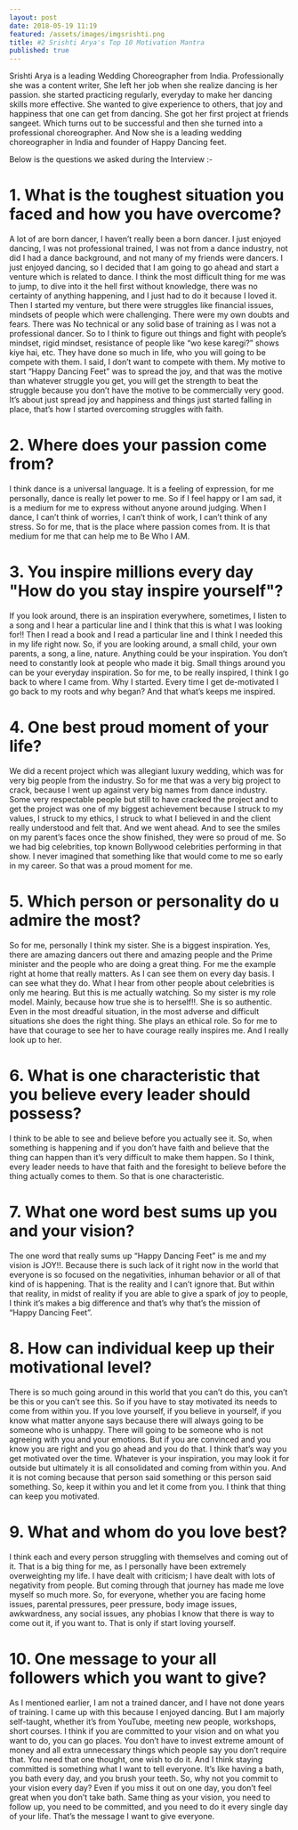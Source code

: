 ```yaml
---
layout: post
date: 2018-05-19 11:19
featured: /assets/images/imgsrishti.png
title: #2 Srishti Arya's Top 10 Motivation Mantra
published: true
---
```


<p>Srishti Arya is a leading Wedding Choreographer from India. Professionally she was a content writer, She left her job when she realize dancing is her passion. she started practicing regularly, everyday to make her dancing skills more effective. She wanted to give experience to others, that joy and happiness that one can get from dancing. She got her first project at friends sangeet. Which turns out to be successful and then she turned into a professional choreographer. And Now she is a leading wedding choreographer in India and founder of Happy Dancing feet. </p>

<!--more-->
<p>Below is the questions we asked during the Interview :- </p>
<h1>1. What is the toughest situation you faced and how you have overcome?</h1>
<p>A lot of are born dancer, I haven’t really been a born dancer. I just enjoyed dancing, I was not professional trained, I was not from a dance industry, not did I had a dance background, and not many of my friends were dancers. I just enjoyed dancing, so I decided that I am going to go ahead and start a venture which is related to dance. I think the most difficult thing for me was to jump, to dive into it the hell first without knowledge, there was no certainty of anything happening, and I just had to do it because I loved it. Then I started my venture, but there were struggles like financial issues, mindsets of people which were challenging. There were my own doubts and fears. There was No technical or any solid base of training as I was not a professional dancer. So to I think to figure out things and fight with people’s mindset, rigid mindset, resistance of people like “wo kese karegi?” shows kiye hai, etc. They have done so much in life, who you will going to be compete with them. I said, I don’t want to compete with them. My motive to start “Happy Dancing Feet” was to spread the joy, and that was the motive than whatever struggle you get, you will get the strength to beat the struggle because you don’t have the motive to be commercially very good. It’s about just spread joy and happiness and things just started falling in place, that’s how I started overcoming struggles with faith. </p>

<h1>2. Where does your passion come from?</h1>
<p>I think dance is a universal language. It is a feeling of expression, for me personally, dance is really let power to me. So if I feel happy or I am sad, it is a medium for me to express without anyone around judging. When I dance, I can’t think of worries, I can’t think of work, I can’t think of any stress. So for me, that is the place where passion comes from. It is that medium for me that can help me to Be Who I AM.</p>

<h1>3. You inspire millions every day "How do you stay inspire yourself"?</h1>
<p>If you look around, there is an inspiration everywhere, sometimes, I listen to a song and I hear a particular line and I think that this is what I was looking for!! Then I read a book and I read a particular line and I think I needed this in my life right now. So, if you are looking around, a small child, your own parents, a song, a line, nature. Anything could be your inspiration. You don’t need to constantly look at people who made it big. Small things around you can be your everyday inspiration. So for me, to be really inspired, I think I go back to where I came from. Why I started.  Every time I get de-motivated I go back to my roots and why began? And that what’s keeps me inspired. </p>

<h1>4. One best proud moment of your life?</h1>
<p>We did a recent project which was allegiant luxury wedding, which was for very big people from the industry. So for me that was a very big project to crack, because I went up against very big names from dance industry. Some very respectable people but still to have cracked the project and to get the project was one of my biggest achievement because I struck to my values, I struck to my ethics, I struck to what I believed in and the client really understood and felt that. And we went ahead. And to see the smiles on my parent’s faces once the show finished, they were so proud of me. So we had big celebrities, top known Bollywood celebrities performing in that show. I never imagined that something like that would come to me so early in my career. So that was a proud moment for me. <p>

<h1>5. Which person or personality do u admire the most?</h1>
<p>So for me, personally I think my sister. She is a biggest inspiration. Yes, there are amazing dancers out there and amazing people and the Prime minister and the people who are doing a great thing. For me the example right at home that really matters. As I can see them on every day basis. I can see what they do. What I hear from other people about celebrities is only me hearing. But this is me actually watching. So my sister is my role model. Mainly, because how true she is to herself!!. She is so authentic. Even in the most dreadful situation, in the most adverse and difficult situations she does the right thing. She plays an ethical role. So for me to have that courage to see her to have courage really inspires me. And I really look up to her. </p>

<h1>6. What is one characteristic that you believe every leader should possess?</h1>
<p>I think to be able to see and believe before you actually see it. So, when something is happening and if you don’t have faith and believe that the thing can happen than it’s very difficult to make them happen. So I think, every leader needs to have that faith and the foresight to believe before the thing actually comes to them. So that is one characteristic.</p>

<h1>7. What one word best sums up you and your vision?</h1>
<p>The one word that really sums up “Happy Dancing Feet” is me and my vision is JOY!!.  Because there is such lack of it right now in the world that everyone is so focused on the negativities, inhuman behavior or all of that kind of is happening. That is the reality and I can’t ignore that. But within that reality, in midst of reality if you are able to give a spark of joy to people, I think it’s makes a big difference and that’s why that’s the mission of “Happy Dancing Feet”.</p>

<h1>8. How can individual keep up their motivational level?</h1>
<p>There is so much going around in this world that you can’t do this, you can’t be this or you can’t see this. So if you have to stay motivated its needs to come from within you. If you love yourself, if you believe in yourself, if you know what matter anyone says because there will always going to be someone who is unhappy. There will going to be someone who is not agreeing with you and your emotions. But if you are convinced and you know you are right and you go ahead and you do that. I think that’s way you get motivated over the time. Whatever is your inspiration, you may look it for outside but ultimately it is all consolidated and coming from within you. And it is not coming because that person said something or this person said something. So, keep it within you and let it come from you. I think that thing can keep you motivated.</p>

<h1>9. What and whom do you love best?</h1>
<p>I think each and every person struggling with themselves and coming out of it. That is a big thing for me, as I personally have been extremely overweighting my life. I have dealt with criticism; I have dealt with lots of negativity from people. But coming through that journey has made me love myself so much more. So, for everyone, whether you are facing home issues, parental pressures, peer pressure, body image issues, awkwardness, any social issues, any phobias I know that there is way to come out it, if you want to. That is only if start loving yourself. </p>

<h1>10. One message to your all followers which you want to give?</h1>
<p>As I mentioned earlier, I am not a trained dancer, and I have not done years of training. I came up with this because I enjoyed dancing. But I am majorly self-taught, whether it’s from YouTube, meeting new people, workshops, short courses. I think if you are committed to your vision and on what you want to do, you can go places. You don’t have to invest extreme amount of money and all extra unnecessary things which people say you don’t require that. You need that one thought, one wish to do it. And I think staying committed is something what I want to tell everyone. It’s like having a bath, you bath every day, and you brush your teeth. So, why not you commit to your vision every day?  Even if you miss it out on one day, you don’t feel great when you don’t take bath. Same thing as your vision, you need to follow up, you need to be committed, and you need to do it every single day of your life. That’s the message I want to give everyone. </p>


